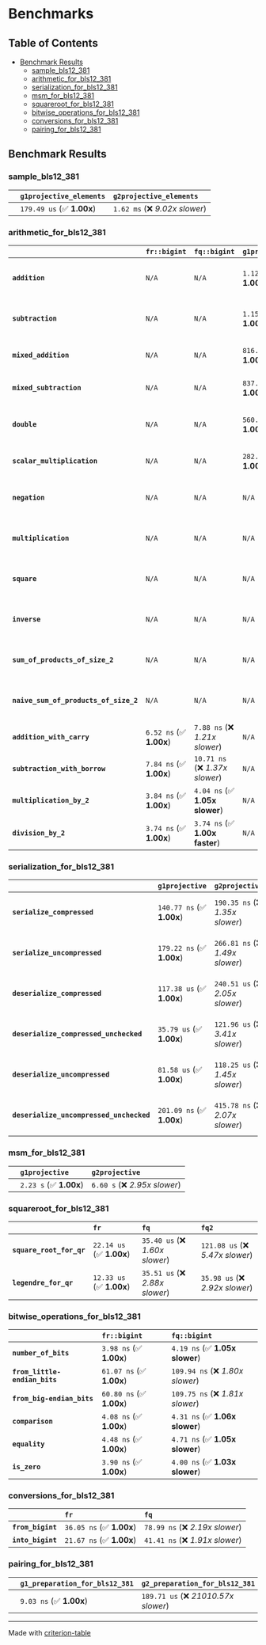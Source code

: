 # Benchmarks

## Table of Contents

- [Benchmark Results](#benchmark-results)
    - [sample_bls12_381](#sample_bls12_381)
    - [arithmetic_for_bls12_381](#arithmetic_for_bls12_381)
    - [serialization_for_bls12_381](#serialization_for_bls12_381)
    - [msm_for_bls12_381](#msm_for_bls12_381)
    - [squareroot_for_bls12_381](#squareroot_for_bls12_381)
    - [bitwise_operations_for_bls12_381](#bitwise_operations_for_bls12_381)
    - [conversions_for_bls12_381](#conversions_for_bls12_381)
    - [pairing_for_bls12_381](#pairing_for_bls12_381)

## Benchmark Results

### sample_bls12_381

|        | `g1projective_elements`          | `g2projective_elements`           |
|:-------|:---------------------------------|:--------------------------------- |
|        | `179.49 us` (✅ **1.00x**)        | `1.62 ms` (❌ *9.02x slower*)      |

### arithmetic_for_bls12_381

|                                       | `fr::bigint`            | `fq::bigint`                    | `g1projective`            | `g2projective`                   | `fq2`                            | `fq12`                            | `fq`                             | `fr`                              |
|:--------------------------------------|:------------------------|:--------------------------------|:--------------------------|:---------------------------------|:---------------------------------|:----------------------------------|:---------------------------------|:--------------------------------- |
| **`addition`**                        | `N/A`                   | `N/A`                           | `1.12 us` (✅ **1.00x**)   | `3.64 us` (❌ *3.26x slower*)     | `28.12 ns` (🚀 **39.71x faster**) | `175.60 ns` (🚀 **6.36x faster**)  | `19.06 ns` (🚀 **58.60x faster**) | `8.19 ns` (🚀 **136.34x faster**)  |
| **`subtraction`**                     | `N/A`                   | `N/A`                           | `1.15 us` (✅ **1.00x**)   | `3.69 us` (❌ *3.21x slower*)     | `27.16 ns` (🚀 **42.33x faster**) | `169.47 ns` (🚀 **6.78x faster**)  | `14.66 ns` (🚀 **78.44x faster**) | `8.59 ns` (🚀 **133.88x faster**)  |
| **`mixed_addition`**                  | `N/A`                   | `N/A`                           | `816.84 ns` (✅ **1.00x**) | `2.61 us` (❌ *3.19x slower*)     | `N/A`                            | `N/A`                             | `N/A`                            | `N/A`                             |
| **`mixed_subtraction`**               | `N/A`                   | `N/A`                           | `837.89 ns` (✅ **1.00x**) | `2.66 us` (❌ *3.18x slower*)     | `N/A`                            | `N/A`                             | `N/A`                            | `N/A`                             |
| **`double`**                          | `N/A`                   | `N/A`                           | `560.33 ns` (✅ **1.00x**) | `1.64 us` (❌ *2.93x slower*)     | `12.99 ns` (🚀 **43.13x faster**) | `103.37 ns` (🚀 **5.42x faster**)  | `11.42 ns` (🚀 **49.07x faster**) | `5.48 ns` (🚀 **102.17x faster**)  |
| **`scalar_multiplication`**           | `N/A`                   | `N/A`                           | `282.32 us` (✅ **1.00x**) | `867.02 us` (❌ *3.07x slower*)   | `N/A`                            | `N/A`                             | `N/A`                            | `N/A`                             |
| **`negation`**                        | `N/A`                   | `N/A`                           | `N/A`                     | `N/A`                            | `22.61 ns` (❌ *3.80x slower*)    | `109.10 ns` (❌ *18.35x slower*)   | `16.75 ns` (❌ *2.82x slower*)    | `5.95 ns` (✅ **1.00x**)           |
| **`multiplication`**                  | `N/A`                   | `N/A`                           | `N/A`                     | `N/A`                            | `223.90 ns` (❌ *5.79x slower*)   | `5.75 us` (❌ *148.60x slower*)    | `70.23 ns` (❌ *1.82x slower*)    | `38.68 ns` (✅ **1.00x**)          |
| **`square`**                          | `N/A`                   | `N/A`                           | `N/A`                     | `N/A`                            | `174.22 ns` (❌ *4.93x slower*)   | `4.06 us` (❌ *114.89x slower*)    | `58.37 ns` (❌ *1.65x slower*)    | `35.37 ns` (✅ **1.00x**)          |
| **`inverse`**                         | `N/A`                   | `N/A`                           | `N/A`                     | `N/A`                            | `13.82 us` (❌ *2.16x slower*)    | `23.09 us` (❌ *3.61x slower*)     | `13.53 us` (❌ *2.12x slower*)    | `6.39 us` (✅ **1.00x**)           |
| **`sum_of_products_of_size_2`**       | `N/A`                   | `N/A`                           | `N/A`                     | `N/A`                            | `494.55 ns` (❌ *5.99x slower*)   | `11.74 us` (❌ *142.29x slower*)   | `107.38 ns` (❌ *1.30x slower*)   | `82.52 ns` (✅ **1.00x**)          |
| **`naive_sum_of_products_of_size_2`** | `N/A`                   | `N/A`                           | `N/A`                     | `N/A`                            | `474.32 ns` (❌ *5.73x slower*)   | `11.67 us` (❌ *140.91x slower*)   | `156.91 ns` (❌ *1.89x slower*)   | `82.82 ns` (✅ **1.00x**)          |
| **`addition_with_carry`**             | `6.52 ns` (✅ **1.00x**) | `7.88 ns` (❌ *1.21x slower*)    | `N/A`                     | `N/A`                            | `N/A`                            | `N/A`                             | `N/A`                            | `N/A`                             |
| **`subtraction_with_borrow`**         | `7.84 ns` (✅ **1.00x**) | `10.71 ns` (❌ *1.37x slower*)   | `N/A`                     | `N/A`                            | `N/A`                            | `N/A`                             | `N/A`                            | `N/A`                             |
| **`multiplication_by_2`**             | `3.84 ns` (✅ **1.00x**) | `4.04 ns` (✅ **1.05x slower**)  | `N/A`                     | `N/A`                            | `N/A`                            | `N/A`                             | `N/A`                            | `N/A`                             |
| **`division_by_2`**                   | `3.74 ns` (✅ **1.00x**) | `3.74 ns` (✅ **1.00x faster**)  | `N/A`                     | `N/A`                            | `N/A`                            | `N/A`                             | `N/A`                            | `N/A`                             |

### serialization_for_bls12_381

|                                          | `g1projective`            | `g2projective`                   | `fr`                               | `fq`                               | `fq2`                              | `fq12`                            |
|:-----------------------------------------|:--------------------------|:---------------------------------|:-----------------------------------|:-----------------------------------|:-----------------------------------|:--------------------------------- |
| **`serialize_compressed`**               | `140.77 ns` (✅ **1.00x**) | `190.35 ns` (❌ *1.35x slower*)   | `29.87 ns` (🚀 **4.71x faster**)    | `49.61 ns` (🚀 **2.84x faster**)    | `101.35 ns` (✅ **1.39x faster**)   | `642.92 ns` (❌ *4.57x slower*)    |
| **`serialize_uncompressed`**             | `179.22 ns` (✅ **1.00x**) | `266.81 ns` (❌ *1.49x slower*)   | `29.81 ns` (🚀 **6.01x faster**)    | `49.56 ns` (🚀 **3.62x faster**)    | `101.36 ns` (✅ **1.77x faster**)   | `642.54 ns` (❌ *3.59x slower*)    |
| **`deserialize_compressed`**             | `117.38 us` (✅ **1.00x**) | `240.51 us` (❌ *2.05x slower*)   | `46.27 ns` (🚀 **2536.57x faster**) | `95.78 ns` (🚀 **1225.47x faster**) | `206.71 ns` (🚀 **567.82x faster**) | `1.27 us` (🚀 **92.38x faster**)   |
| **`deserialize_compressed_unchecked`**   | `35.79 us` (✅ **1.00x**)  | `121.96 us` (❌ *3.41x slower*)   | `46.28 ns` (🚀 **773.46x faster**)  | `95.78 ns` (🚀 **373.70x faster**)  | `206.91 ns` (🚀 **172.99x faster**) | `1.27 us` (🚀 **28.17x faster**)   |
| **`deserialize_uncompressed`**           | `81.58 us` (✅ **1.00x**)  | `118.25 us` (❌ *1.45x slower*)   | `44.78 ns` (🚀 **1821.79x faster**) | `95.51 ns` (🚀 **854.14x faster**)  | `206.43 ns` (🚀 **395.18x faster**) | `1.27 us` (🚀 **64.23x faster**)   |
| **`deserialize_uncompressed_unchecked`** | `201.09 ns` (✅ **1.00x**) | `415.78 ns` (❌ *2.07x slower*)   | `44.78 ns` (🚀 **4.49x faster**)    | `95.53 ns` (🚀 **2.10x faster**)    | `206.43 ns` (✅ **1.03x slower**)   | `1.27 us` (❌ *6.32x slower*)      |

### msm_for_bls12_381

|        | `g1projective`          | `g2projective`                 |
|:-------|:------------------------|:------------------------------ |
|        | `2.23 s` (✅ **1.00x**)  | `6.60 s` (❌ *2.95x slower*)    |

### squareroot_for_bls12_381

|                          | `fr`                     | `fq`                            | `fq2`                             |
|:-------------------------|:-------------------------|:--------------------------------|:--------------------------------- |
| **`square_root_for_qr`** | `22.14 us` (✅ **1.00x**) | `35.40 us` (❌ *1.60x slower*)   | `121.08 us` (❌ *5.47x slower*)    |
| **`legendre_for_qr`**    | `12.33 us` (✅ **1.00x**) | `35.51 us` (❌ *2.88x slower*)   | `35.98 us` (❌ *2.92x slower*)     |

### bitwise_operations_for_bls12_381

|                               | `fr::bigint`             | `fq::bigint`                      |
|:------------------------------|:-------------------------|:--------------------------------- |
| **`number_of_bits`**          | `3.98 ns` (✅ **1.00x**)  | `4.19 ns` (✅ **1.05x slower**)    |
| **`from_little-endian_bits`** | `61.07 ns` (✅ **1.00x**) | `109.94 ns` (❌ *1.80x slower*)    |
| **`from_big-endian_bits`**    | `60.80 ns` (✅ **1.00x**) | `109.75 ns` (❌ *1.81x slower*)    |
| **`comparison`**              | `4.08 ns` (✅ **1.00x**)  | `4.31 ns` (✅ **1.06x slower**)    |
| **`equality`**                | `4.48 ns` (✅ **1.00x**)  | `4.71 ns` (✅ **1.05x slower**)    |
| **`is_zero`**                 | `3.90 ns` (✅ **1.00x**)  | `4.00 ns` (✅ **1.03x slower**)    |

### conversions_for_bls12_381

|                   | `fr`                     | `fq`                             |
|:------------------|:-------------------------|:-------------------------------- |
| **`from_bigint`** | `36.05 ns` (✅ **1.00x**) | `78.99 ns` (❌ *2.19x slower*)    |
| **`into_bigint`** | `21.67 ns` (✅ **1.00x**) | `41.41 ns` (❌ *1.91x slower*)    |

### pairing_for_bls12_381

|        | `g1_preparation_for_bls12_381`          | `g2_preparation_for_bls12_381`          | `miller_loop_for_bls12_381`          | `final_exponentiation_for_bls12_381`          | `full_pairing_for_bls12_381`           |
|:-------|:----------------------------------------|:----------------------------------------|:-------------------------------------|:----------------------------------------------|:-------------------------------------- |
|        | `9.03 ns` (✅ **1.00x**)                 | `189.71 us` (❌ *21010.57x slower*)      | `536.80 us` (❌ *59451.60x slower*)   | `967.42 us` (❌ *107144.39x slower*)           | `1.72 ms` (❌ *189960.94x slower*)      |

---
Made with [criterion-table](https://github.com/nu11ptr/criterion-table)

